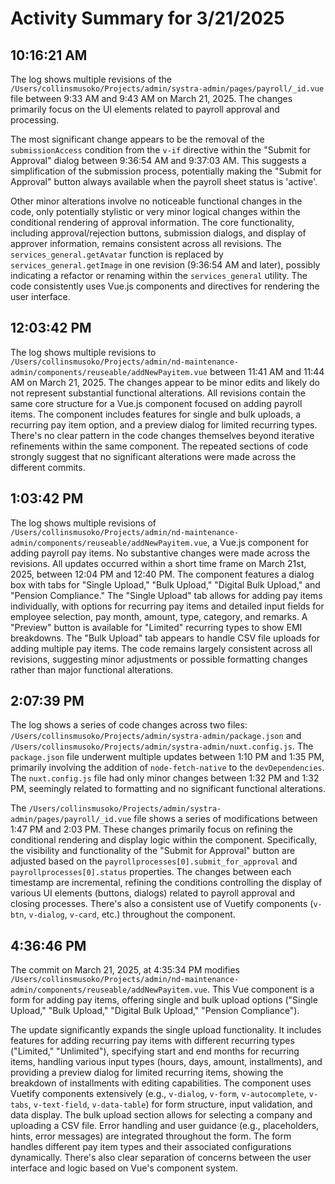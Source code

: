 # Activity Summary for 3/21/2025

## 10:16:21 AM
The log shows multiple revisions of the `/Users/collinsmusoko/Projects/admin/systra-admin/pages/payroll/_id.vue` file between 9:33 AM and 9:43 AM on March 21, 2025.  The changes primarily focus on the UI elements related to payroll approval and processing.

The most significant change appears to be the removal of the `submissionAccess` condition from the `v-if` directive within the "Submit for Approval" dialog  between 9:36:54 AM and 9:37:03 AM.  This suggests a simplification of the submission process, potentially making the "Submit for Approval" button always available when the payroll sheet status is 'active'.

Other minor alterations involve no noticeable functional changes in the code, only potentially stylistic or very minor logical changes within the conditional rendering of approval information. The core functionality, including approval/rejection buttons, submission dialogs, and display of approver information, remains consistent across all revisions.  The `services_general.getAvatar` function is replaced by `services_general.getImage` in one revision (9:36:54 AM and later), possibly indicating a refactor or renaming within the `services_general` utility.  The code consistently uses Vue.js components and directives for rendering the user interface.


## 12:03:42 PM
The log shows multiple revisions to `/Users/collinsmusoko/Projects/admin/nd-maintenance-admin/components/reuseable/addNewPayitem.vue` between 11:41 AM and 11:44 AM on March 21, 2025.  The changes appear to be minor edits and likely do not represent substantial functional alterations.  All revisions contain the same core structure for a Vue.js component focused on adding payroll items.  The component includes features for single and bulk uploads, a recurring pay item option, and a preview dialog for limited recurring types.  There's no clear pattern in the code changes themselves beyond iterative refinements within the same component. The repeated sections of code strongly suggest that no significant alterations were made across the different commits.


## 1:03:42 PM
The log shows multiple revisions of `/Users/collinsmusoko/Projects/admin/nd-maintenance-admin/components/reuseable/addNewPayitem.vue`, a Vue.js component for adding payroll pay items.  No substantive changes were made across the revisions. All updates occurred within a short time frame on March 21st, 2025, between 12:04 PM and 12:40 PM.  The component features a dialog box with tabs for "Single Upload," "Bulk Upload," "Digital Bulk Upload," and "Pension Compliance." The "Single Upload" tab allows for adding pay items individually, with options for recurring pay items and detailed input fields for employee selection, pay month, amount, type, category, and remarks.  A "Preview" button is available for "Limited" recurring types to show EMI breakdowns. The "Bulk Upload" tab appears to handle CSV file uploads for adding multiple pay items.  The code remains largely consistent across all revisions, suggesting minor adjustments or possible formatting changes rather than major functional alterations.


## 2:07:39 PM
The log shows a series of code changes across two files: `/Users/collinsmusoko/Projects/admin/systra-admin/package.json` and `/Users/collinsmusoko/Projects/admin/systra-admin/nuxt.config.js`.  The `package.json` file underwent multiple updates between 1:10 PM and 1:35 PM, primarily involving the addition of `node-fetch-native` to the `devDependencies`.  The `nuxt.config.js` file had only minor changes between 1:32 PM and 1:32 PM, seemingly related to formatting and no significant functional alterations.

The `/Users/collinsmusoko/Projects/admin/systra-admin/pages/payroll/_id.vue` file shows a series of modifications between 1:47 PM and 2:03 PM. These changes primarily focus on refining the conditional rendering and display logic within the component. Specifically, the visibility and functionality of the "Submit for Approval" button are adjusted based on the `payrollprocesses[0].submit_for_approval` and `payrollprocesses[0].status` properties.  The changes between each timestamp are incremental, refining the conditions controlling the display of various UI elements (buttons, dialogs) related to payroll approval and closing processes.  There's also a consistent use of Vuetify components (`v-btn`, `v-dialog`, `v-card`, etc.) throughout the component.


## 4:36:46 PM
The commit on March 21, 2025, at 4:35:34 PM modifies `/Users/collinsmusoko/Projects/admin/nd-maintenance-admin/components/reuseable/addNewPayitem.vue`.  This Vue component is a form for adding pay items, offering single and bulk upload options ("Single Upload," "Bulk Upload," "Digital Bulk Upload," "Pension Compliance").

The update significantly expands the single upload functionality.  It includes features for adding recurring pay items with different recurring types ("Limited," "Unlimited"), specifying start and end months for recurring items, handling various input types (hours, days, amount, installments), and providing a preview dialog for limited recurring items, showing the breakdown of installments with editing capabilities.  The component uses Vuetify components extensively (e.g., `v-dialog`, `v-form`, `v-autocomplete`, `v-tabs`, `v-text-field`, `v-data-table`) for form structure, input validation, and data display. The bulk upload section allows for selecting a company and uploading a CSV file.  Error handling and user guidance (e.g., placeholders, hints, error messages) are integrated throughout the form.  The form handles different pay item types and their associated configurations dynamically.  There's also clear separation of concerns between the user interface and logic based on Vue's component system.
